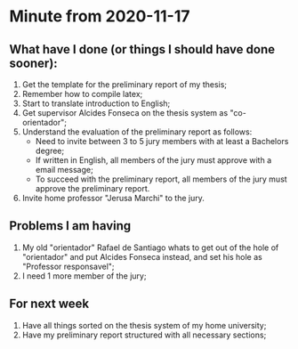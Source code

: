 # Minute from 2020-11-17

## What have I done (or things I should have done sooner):

1. Get the template for the preliminary report of my thesis;
2. Remember how to compile latex;
3. Start to translate introduction to English;
3. Get supervisor Alcides Fonseca on the thesis system as "co-orientador";
4. Understand the evaluation of the preliminary report as follows:
    * Need to invite between 3 to 5 jury members with at least a Bachelors degree;
    * If written in English, all members of the jury must approve with a email message;
    * To succeed with the preliminary report, all members of the jury must approve the preliminary report.
5. Invite home professor "Jerusa Marchi" to the jury.


## Problems I am having

1. My old "orientador" Rafael de Santiago whats to get out of the hole of "orientador" and put Alcides Fonseca instead, and set his hole as "Professor responsavel";
2. I need 1 more member of the jury;

## For next week

1. Have all things sorted on the thesis system of my home university;
2. Have my preliminary report structured with all necessary sections;

